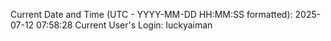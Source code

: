 Current Date and Time (UTC - YYYY-MM-DD HH:MM:SS formatted): 2025-07-12 07:58:28
Current User's Login: luckyaiman
